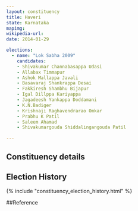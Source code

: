 ```yaml
---
layout: constituency
title: Haveri
state: Karnataka
mapimg: 
wikipedia-url: 
date: 2014-01-29

elections: 
  - name: "Lok Sabha 2009"
    candidates: 
    - Shivakumar Channabasappa Udasi 
    - Allabax Timmapur 
    - Ashok Mallappa Javali 
    - Basavaraj Shankrappa Desai 
    - Fakkiresh Shambhu Bijapur 
    - Igal Dillppa Kariyappa 
    - Jagadeesh Yankappa Doddamani 
    - K.N.Badiger 
    - Krishnaji Raghavendrarao Omkar 
    - Prabhu K Patil 
    - Saleem Ahamad 
    - Shivakumargouda Shiddalingangouda Patil 

---
```

## Constituency details


## Election History
{% include "constituency_election_history.html" %}

##Reference
